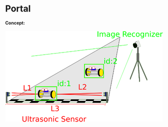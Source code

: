 # Portal

#### Concept:

![](https://raw.githubusercontent.com/lsmanoel/portal/master/image/first_concept.png)

